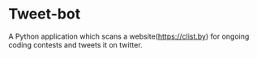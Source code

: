 # Tweet-bot
A Python application which scans a website(https://clist.by) for ongoing coding contests and tweets it on twitter.
